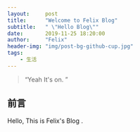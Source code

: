 ```yaml
---
layout:     post
title:      "Welcome to Felix Blog"
subtitle:   " \"Hello Blog\""
date:       2019-11-25 18:20:00
author:     "Felix"
header-img: "img/post-bg-github-cup.jpg"
tags:
    - 生活
---
```


> “Yeah It's on. ”


## 前言

Hello, This is Felix's Blog .